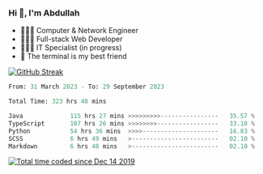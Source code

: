 <h3>Hi 👋, I'm Abdullah</h3>

- 👷🏼‍♂️ Computer & Network Engineer
- 👨🏻‍💻 Full-stack Web Developer
- 👨🏻‍💻 IT Specialist (in progress)
- 🖤 The terminal is my best friend

[![GitHub Streak](https://streak-stats.demolab.com?user=al3bad&theme=transparent&date_format=j%20M%5B%20Y%5D)](https://git.io/streak-stats)

<!--START_SECTION:waka-->

```python
From: 31 March 2023 - To: 29 September 2023

Total Time: 323 hrs 48 mins

Java             115 hrs 27 mins >>>>>>>>>----------------   35.57 %
TypeScript       107 hrs 26 mins >>>>>>>>-----------------   33.10 %
Python           54 hrs 36 mins  >>>>---------------------   16.83 %
SCSS             6 hrs 49 mins   >------------------------   02.10 %
Markdown         6 hrs 48 mins   >------------------------   02.10 %
```

<!--END_SECTION:waka-->

<p>
  <a href="https://wakatime.com/@ce2a2aac-0d6b-4d65-b864-8a4bcaf12967"><img src="https://wakatime.com/badge/user/ce2a2aac-0d6b-4d65-b864-8a4bcaf12967.svg" alt="Total time coded since Dec 14 2019" /></a>
</p>
